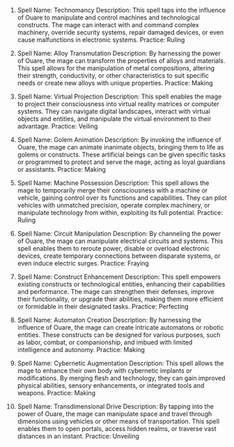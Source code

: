 1.  Spell Name: Technomancy Description: This spell taps into the influence of Ouare to manipulate and control machines and technological constructs. The mage can interact with and command complex machinery, override security systems, repair damaged devices, or even cause malfunctions in electronic systems. Practice: Ruling

2.  Spell Name: Alloy Transmutation Description: By harnessing the power of Ouare, the mage can transform the properties of alloys and materials. This spell allows for the manipulation of metal compositions, altering their strength, conductivity, or other characteristics to suit specific needs or create new alloys with unique properties. Practice: Making

3.  Spell Name: Virtual Projection Description: This spell enables the mage to project their consciousness into virtual reality matrices or computer systems. They can navigate digital landscapes, interact with virtual objects and entities, and manipulate the virtual environment to their advantage. Practice: Veiling

4.  Spell Name: Golem Animation Description: By invoking the influence of Ouare, the mage can animate inanimate objects, bringing them to life as golems or constructs. These artificial beings can be given specific tasks or programmed to protect and serve the mage, acting as loyal guardians or assistants. Practice: Making

5.  Spell Name: Machine Possession Description: This spell allows the mage to temporarily merge their consciousness with a machine or vehicle, gaining control over its functions and capabilities. They can pilot vehicles with unmatched precision, operate complex machinery, or manipulate technology from within, exploiting its full potential. Practice: Ruling

6.  Spell Name: Circuit Manipulation Description: By channeling the power of Ouare, the mage can manipulate electrical circuits and systems. This spell enables them to reroute power, disable or overload electronic devices, create temporary connections between disparate systems, or even induce electric surges. Practice: Fraying

7.  Spell Name: Construct Enhancement Description: This spell empowers existing constructs or technological entities, enhancing their capabilities and performance. The mage can strengthen their defenses, improve their functionality, or upgrade their abilities, making them more efficient or formidable in their designated tasks. Practice: Perfecting

8.  Spell Name: Automaton Creation Description: By harnessing the influence of Ouare, the mage can create intricate automatons or robotic entities. These constructs can be designed for various purposes, such as labor, combat, or companionship, and imbued with limited intelligence and autonomy. Practice: Making

9.  Spell Name: Cybernetic Augmentation Description: This spell allows the mage to enhance their own body with cybernetic implants or modifications. By merging flesh and technology, they can gain improved physical abilities, sensory enhancements, or integrated tools and weapons. Practice: Making

10. Spell Name: Transdimensional Drive Description: By tapping into the power of Ouare, the mage can manipulate space and travel through dimensions using vehicles or other means of transportation. This spell enables them to open portals, access hidden realms, or traverse vast distances in an instant. Practice: Unveiling